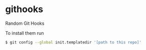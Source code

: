 # githooks
Random Git Hooks

To install them run

```sh
$ git config --global init.templatedir '[path to this repo]'
```
